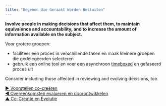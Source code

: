 ```yaml
---
title: "Degenen die Geraakt Worden Besluiten"
---
```



**Involve people in making decisions that affect them, to maintain equivalence and accountability, and to increase the amount of information available on the subject.**

Voor grotere groepen:

- faciliteer een proces in verschillende fasen en maak kleinere groepen die gedelegeerden selecteren
- gebruik een online tool en voer een asynchroon [timeboxed](timebox-activities.html) en gefaseerd proces uit

Consider including those affected in reviewing and evolving decisions, too.

[&#9654; Voorstellen co-creëren](co-create-proposals.html)<br/>[&#9664; Overeenkomsten evalueren en doorontwikkelen](evaluate-and-evolve-agreements.html)<br/>[&#9650; Co-Creatie en Evolutie](co-creation-and-evolution.html)

